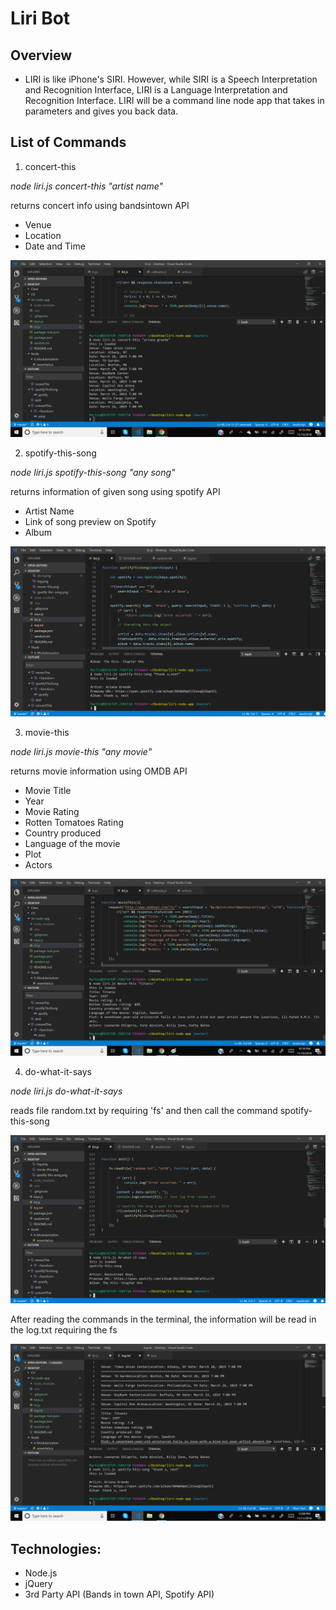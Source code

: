 # Liri Bot

## Overview
* LIRI is like iPhone's SIRI. However, while SIRI is a Speech Interpretation and Recognition Interface, LIRI is a Language Interpretation and Recognition Interface. LIRI will be a command line node app that takes in parameters and gives you back data.

## List of Commands

1. concert-this

*node liri.js concert-this "artist name"*
 
 returns concert info using bandsintown API
 * Venue
 * Location
 * Date and Time
 
![](images/concert-this.png)

2. spotify-this-song

*node liri.js spotify-this-song "any song"*

returns information of given song using spotify API
* Artist Name
* Link of song preview on Spotify
* Album

![](images/spotify.png)

3. movie-this

*node liri.js movie-this "any movie"*

returns movie information using OMDB API

* Movie Title
* Year
* Movie Rating
* Rotten Tomatoes Rating
* Country produced
* Language of the movie 
* Plot
* Actors

![](images/movie-this.png)

4. do-what-it-says

*node liri.js do-what-it-says*

reads file random.txt by requiring 'fs' and then call the command spotify-this-song

![](images/do-it.png)

After reading the commands in the terminal, the information will be read in the log.txt requiring the fs 

![](images/log.png)


## Technologies: 
- Node.js
- jQuery
- 3rd Party API (Bands in town API, Spotify API)
